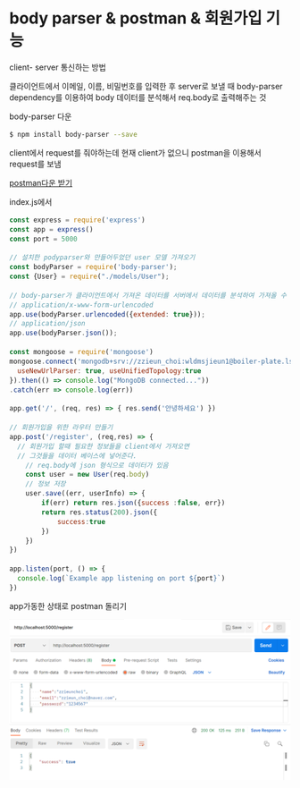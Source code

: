 # body parser & postman & 회원가입 기능

client- server 통신하는 방법

클라이언트에서 이메일, 이름, 비밀번호를 입력한 후 server로 보낼 때 body-parser dependency를 이용하여 body 데이터를 분석해서 req.body로 출력해주는 것



body-parser 다운

```bash
$ npm install body-parser --save
```



client에서 request를 줘야하는데 현재 client가 없으니 postman을 이용해서 request를 보냄

[postman다운 받기](https://www.postman.com/)



index.js에서 

```js
const express = require('express')
const app = express()
const port = 5000

// 설치한 podyparser와 만들어두었던 user 모델 가져오기
const bodyParser = require('body-parser');
const {User} = require("./models/User");

// body-parser가 클라이언트에서 가져온 데이터를 서버에서 데이터를 분석하여 가져올 수 있게
// application/x-www-form-urlencoded
app.use(bodyParser.urlencoded({extended: true}));
// application/json
app.use(bodyParser.json());

const mongoose = require('mongoose')
mongoose.connect('mongodb+srv://zzieun_choi:wldmsjieun1@boiler-plate.ls5yc.mongodb.net/?retryWrites=true&w=majority', {
  useNewUrlParser: true, useUnifiedTopology:true
}).then(() => console.log("MongoDB connected..."))
.catch(err => console.log(err))

app.get('/', (req, res) => { res.send('안녕하세요') })

// 회원가입을 위한 라우터 만들기
app.post('/register', (req,res) => {
  // 회원가입 할때 필요한 정보들을 client에서 가져오면
  // 그것들을 데이터 베이스에 넣어준다.
    // req.body에 json 형식으로 데이터가 있음
    const user = new User(req.body)
    // 정보 저장
    user.save((err, userInfo) => {
        if(err) return res.json({success :false, err})
        return res.status(200).json({
            success:true
        })
    })
})

app.listen(port, () => {
  console.log(`Example app listening on port ${port}`)
})
```



app가동한 상태로 postman 돌리기



![image-20220621144534905](5.assets/image-20220621144534905.png)